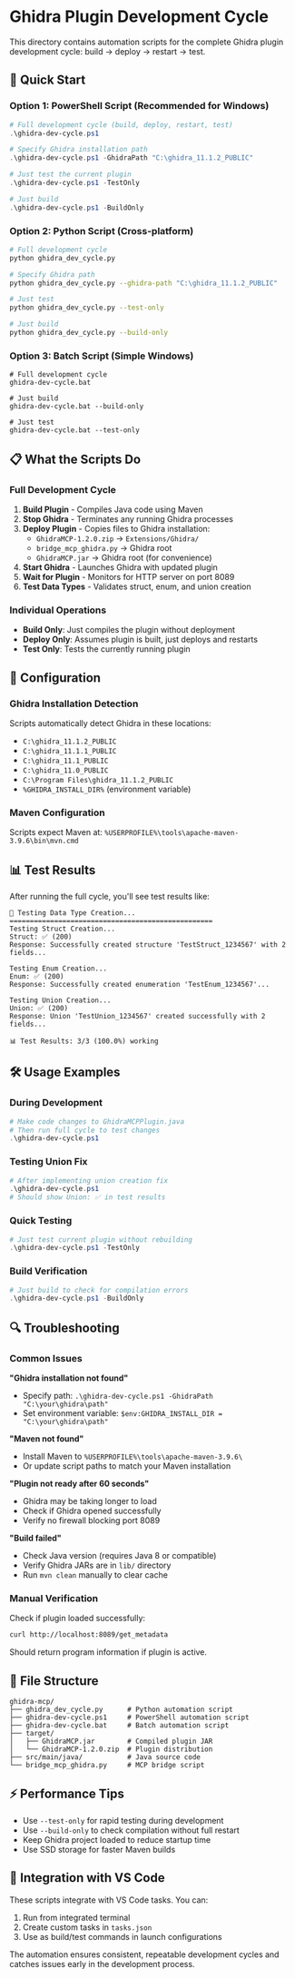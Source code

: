 # Ghidra Plugin Development Cycle

This directory contains automation scripts for the complete Ghidra plugin development cycle: build → deploy → restart → test.

## 🚀 Quick Start

### Option 1: PowerShell Script (Recommended for Windows)
```powershell
# Full development cycle (build, deploy, restart, test)
.\ghidra-dev-cycle.ps1

# Specify Ghidra installation path
.\ghidra-dev-cycle.ps1 -GhidraPath "C:\ghidra_11.1.2_PUBLIC"

# Just test the current plugin
.\ghidra-dev-cycle.ps1 -TestOnly

# Just build
.\ghidra-dev-cycle.ps1 -BuildOnly
```

### Option 2: Python Script (Cross-platform)
```bash
# Full development cycle
python ghidra_dev_cycle.py

# Specify Ghidra path
python ghidra_dev_cycle.py --ghidra-path "C:\ghidra_11.1.2_PUBLIC"

# Just test
python ghidra_dev_cycle.py --test-only

# Just build
python ghidra_dev_cycle.py --build-only
```

### Option 3: Batch Script (Simple Windows)
```batch
# Full development cycle
ghidra-dev-cycle.bat

# Just build
ghidra-dev-cycle.bat --build-only

# Just test
ghidra-dev-cycle.bat --test-only
```

## 📋 What the Scripts Do

### Full Development Cycle
1. **Build Plugin** - Compiles Java code using Maven
2. **Stop Ghidra** - Terminates any running Ghidra processes
3. **Deploy Plugin** - Copies files to Ghidra installation:
   - `GhidraMCP-1.2.0.zip` → `Extensions/Ghidra/`
   - `bridge_mcp_ghidra.py` → Ghidra root
   - `GhidraMCP.jar` → Ghidra root (for convenience)
4. **Start Ghidra** - Launches Ghidra with updated plugin
5. **Wait for Plugin** - Monitors for HTTP server on port 8089
6. **Test Data Types** - Validates struct, enum, and union creation

### Individual Operations
- **Build Only**: Just compiles the plugin without deployment
- **Deploy Only**: Assumes plugin is built, just deploys and restarts
- **Test Only**: Tests the currently running plugin

## 🔧 Configuration

### Ghidra Installation Detection
Scripts automatically detect Ghidra in these locations:
- `C:\ghidra_11.1.2_PUBLIC`
- `C:\ghidra_11.1.1_PUBLIC`
- `C:\ghidra_11.1_PUBLIC`
- `C:\ghidra_11.0_PUBLIC`
- `C:\Program Files\ghidra_11.1.2_PUBLIC`
- `%GHIDRA_INSTALL_DIR%` (environment variable)

### Maven Configuration
Scripts expect Maven at: `%USERPROFILE%\tools\apache-maven-3.9.6\bin\mvn.cmd`

## 📊 Test Results

After running the full cycle, you'll see test results like:
```
🧪 Testing Data Type Creation...
==================================================
Testing Struct Creation...
Struct: ✅ (200)
Response: Successfully created structure 'TestStruct_1234567' with 2 fields...

Testing Enum Creation...
Enum: ✅ (200)
Response: Successfully created enumeration 'TestEnum_1234567'...

Testing Union Creation...
Union: ✅ (200)
Response: Union 'TestUnion_1234567' created successfully with 2 fields...

📊 Test Results: 3/3 (100.0%) working
```

## 🛠️ Usage Examples

### During Development
```powershell
# Make code changes to GhidraMCPPlugin.java
# Then run full cycle to test changes
.\ghidra-dev-cycle.ps1
```

### Testing Union Fix
```powershell
# After implementing union creation fix
.\ghidra-dev-cycle.ps1
# Should show Union: ✅ in test results
```

### Quick Testing
```powershell
# Just test current plugin without rebuilding
.\ghidra-dev-cycle.ps1 -TestOnly
```

### Build Verification
```powershell
# Just build to check for compilation errors
.\ghidra-dev-cycle.ps1 -BuildOnly
```

## 🔍 Troubleshooting

### Common Issues

**"Ghidra installation not found"**
- Specify path: `.\ghidra-dev-cycle.ps1 -GhidraPath "C:\your\ghidra\path"`
- Set environment variable: `$env:GHIDRA_INSTALL_DIR = "C:\your\ghidra\path"`

**"Maven not found"**
- Install Maven to `%USERPROFILE%\tools\apache-maven-3.9.6\`
- Or update script paths to match your Maven installation

**"Plugin not ready after 60 seconds"**
- Ghidra may be taking longer to load
- Check if Ghidra opened successfully
- Verify no firewall blocking port 8089

**"Build failed"**
- Check Java version (requires Java 8 or compatible)
- Verify Ghidra JARs are in `lib/` directory
- Run `mvn clean` manually to clear cache

### Manual Verification

Check if plugin loaded successfully:
```bash
curl http://localhost:8089/get_metadata
```

Should return program information if plugin is active.

## 📁 File Structure

```
ghidra-mcp/
├── ghidra_dev_cycle.py      # Python automation script
├── ghidra-dev-cycle.ps1     # PowerShell automation script  
├── ghidra-dev-cycle.bat     # Batch automation script
├── target/
│   ├── GhidraMCP.jar        # Compiled plugin JAR
│   └── GhidraMCP-1.2.0.zip  # Plugin distribution
├── src/main/java/           # Java source code
└── bridge_mcp_ghidra.py     # MCP bridge script
```

## ⚡ Performance Tips

- Use `--test-only` for rapid testing during development
- Use `--build-only` to check compilation without full restart
- Keep Ghidra project loaded to reduce startup time
- Use SSD storage for faster Maven builds

## 🎯 Integration with VS Code

These scripts integrate with VS Code tasks. You can:
1. Run from integrated terminal
2. Create custom tasks in `tasks.json`
3. Use as build/test commands in launch configurations

The automation ensures consistent, repeatable development cycles and catches issues early in the development process.